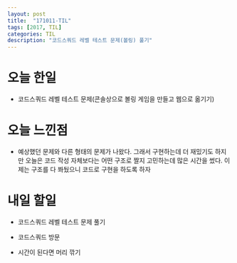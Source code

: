 ```yaml
---
layout: post
title:  "171011-TIL"
tags: [2017, TIL]
categories: TIL
description: "코드스쿼드 레벨 테스트 문제(볼링) 풀기"
---
```


오늘 한일
========

- 코드스쿼드 레벨 테스트 문제(콘솔상으로 볼링 게임을 만들고 웹으로 옮기기)

오늘 느낀점
=========

- 예상했던 문제와 다른 형태의 문제가 나왔다. 그래서 구현하는데 더 재밌기도 하지만 오늘은 코드 작성 자체보다는 어떤 구조로 짤지 고민하는데 많은 시간을 썼다. 이제는 구조를 다 쫘뒀으니 코드로 구현을 하도록 하자

내일 할일
=========

- 코드스쿼드 레벨 테스트 문제 풀기

- 코드스쿼드 방문

- 시간이 된다면 머리 깎기
